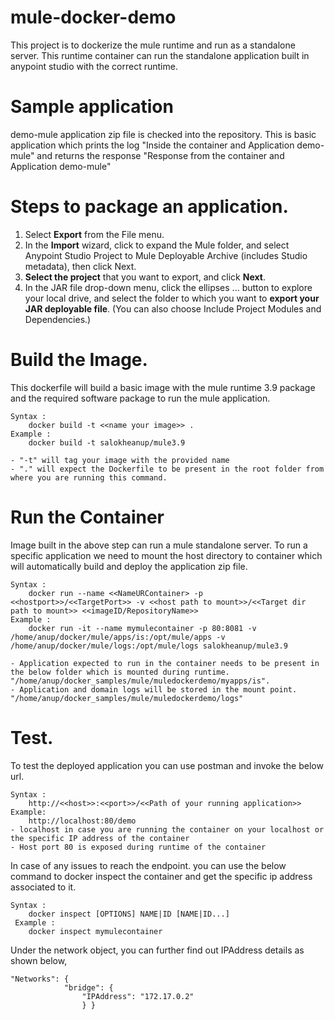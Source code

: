 # mule-docker-demo
This project is to dockerize the mule runtime and run as a standalone server. This runtime container can run the standalone application built in anypoint studio with the correct runtime.

# Sample application 
demo-mule application zip file is checked into the repository. 
This is basic application which prints the log "Inside the container and Application demo-mule" and returns the response "Response from the container and Application demo-mule"

# Steps to package an application.
1. Select **Export** from the File menu.
2. In the **Import** wizard, click to expand the Mule folder, and select Anypoint Studio Project to Mule Deployable Archive (includes Studio metadata), then click Next.
3. **Select the project** that you want to export, and click **Next**.
4. In the JAR file drop-down menu, click the ellipses ... button to explore your local drive, and select the folder to which you want to **export your JAR deployable file**. (You can also choose Include Project Modules and Dependencies.)

# Build the Image.
This dockerfile will build a basic image with the mule runtime 3.9 package and the required software package to run the mule application.

    Syntax : 
        docker build -t <<name your image>> .
    Example :
        docker build -t salokheanup/mule3.9 
    
    - "-t" will tag your image with the provided name 
    - "." will expect the Dockerfile to be present in the root folder from where you are running this command.
    
# Run the Container
Image built in the above step can run a mule standalone server. To run a specific application we need to mount the host directory to container which will automatically build and deploy the application zip file. 

    Syntax :
        docker run --name <<NameURContainer> -p <<hostport>>/<<TargetPort>> -v <<host path to mount>>/<<Target dir path to mount>> <<imageID/RepositoryName>>
    Example : 
        docker run -it --name mymulecontainer -p 80:8081 -v /home/anup/docker/mule/apps/is:/opt/mule/apps -v /home/anup/docker/mule/logs:/opt/mule/logs salokheanup/mule3.9
    
    - Application expected to run in the container needs to be present in the below folder which is mounted during runtime. "/home/anup/docker_samples/mule/muledockerdemo/myapps/is".
    - Application and domain logs will be stored in the mount point. "/home/anup/docker_samples/mule/muledockerdemo/logs"
# Test. 
To test the deployed application you can use postman and invoke the below url. 

    Syntax :
        http://<<host>>:<<port>>/<<Path of your running application>>
    Example:
        http://localhost:80/demo
    - localhost in case you are running the container on your localhost or the specific IP address of the container
    - Host port 80 is exposed during runtime of the container

In case of any issues to reach the endpoint. you can use the below command to docker inspect the container and get the specific ip address associated to it.

    Syntax :
        docker inspect [OPTIONS] NAME|ID [NAME|ID...]
     Example : 
        docker inspect mymulecontainer
        
Under the network object, you can further find out IPAddress details as shown below, 

    "Networks": {
                "bridge": {
                    "IPAddress": "172.17.0.2"
                    } }

     

